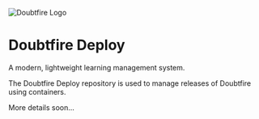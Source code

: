 ![Doubtfire Logo](http://puu.sh/lyClF/fde5bfbbe7.png)

# Doubtfire Deploy

A modern, lightweight learning management system.

The Doubtfire Deploy repository is used to manage releases of Doubtfire using containers.

More details soon...
